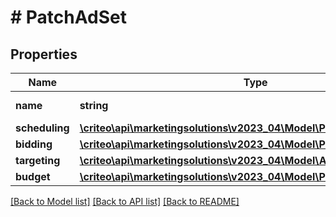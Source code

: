 # # PatchAdSet

## Properties

Name | Type | Description | Notes
------------ | ------------- | ------------- | -------------
**name** | **string** | Name of the ad set | [optional]
**scheduling** | [**\criteo\api\marketingsolutions\v2023_04\Model\PatchAdSetScheduling**](PatchAdSetScheduling.md) |  | [optional]
**bidding** | [**\criteo\api\marketingsolutions\v2023_04\Model\PatchAdSetBidding**](PatchAdSetBidding.md) |  | [optional]
**targeting** | [**\criteo\api\marketingsolutions\v2023_04\Model\AdSetTargeting**](AdSetTargeting.md) |  | [optional]
**budget** | [**\criteo\api\marketingsolutions\v2023_04\Model\PatchAdSetBudget**](PatchAdSetBudget.md) |  | [optional]

[[Back to Model list]](../../README.md#models) [[Back to API list]](../../README.md#endpoints) [[Back to README]](../../README.md)
